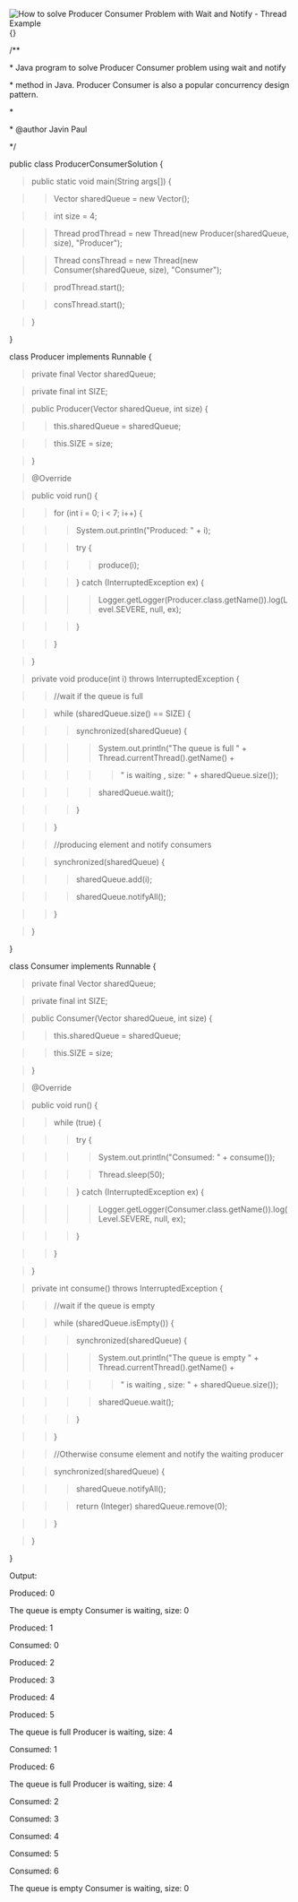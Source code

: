 ![How to solve Producer Consumer Problem with Wait and Notify - Thread
Example](image129.png){}

/\*\*

\* Java program to solve Producer Consumer problem using wait and notify

\* method in Java. Producer Consumer is also a popular concurrency
design pattern.

\*

\* \@author Javin Paul

\*/

public class ProducerConsumerSolution {

>public static void main(String args\[\]) {

>>Vector sharedQueue = new Vector();

>>int size = 4;

>>Thread prodThread = new Thread(new Producer(sharedQueue, size),
\"Producer\");

>>Thread consThread = new Thread(new Consumer(sharedQueue, size),
\"Consumer\");

>>prodThread.start();

>>consThread.start();

>}

}

class Producer implements Runnable {

>private final Vector sharedQueue;

>private final int SIZE;

>public Producer(Vector sharedQueue, int size) {

>>this.sharedQueue = sharedQueue;

>>this.SIZE = size;

>}

>@Override

>public void run() {

>>for (int i = 0; i \< 7; i++) {

>>>System.out.println(\"Produced: \" + i);

>>>try {

>>>>produce(i);

>>>} catch (InterruptedException ex) {

>>>>Logger.getLogger(Producer.class.getName()).log(Level.SEVERE,
null, ex);

>>>}

>>}

>}

>private void produce(int i) throws InterruptedException {

>>//wait if the queue is full

>>while (sharedQueue.size() == SIZE) {

>>>synchronized(sharedQueue) {

>>>>System.out.println(\"The queue is full \" +
Thread.currentThread().getName() +

>>>>>\" is waiting , size: \" + sharedQueue.size());

>>>>sharedQueue.wait();

>>>}

>>}

>>//producing element and notify consumers

>>synchronized(sharedQueue) {

>>>sharedQueue.add(i);

>>>sharedQueue.notifyAll();

>>}

>}

}

class Consumer implements Runnable {

>private final Vector sharedQueue;

>private final int SIZE;

>public Consumer(Vector sharedQueue, int size) {

>>this.sharedQueue = sharedQueue;

>>this.SIZE = size;

>}

>@Override

>public void run() {

>>while (true) {

>>>try {

>>>>System.out.println(\"Consumed: \" + consume());

>>>>Thread.sleep(50);

>>>} catch (InterruptedException ex) {

>>>>Logger.getLogger(Consumer.class.getName()).log(Level.SEVERE,
null, ex);

>>>}

>>}

>}

>private int consume() throws InterruptedException {

>>//wait if the queue is empty

>>while (sharedQueue.isEmpty()) {

>>>synchronized(sharedQueue) {

>>>>System.out.println(\"The queue is empty \" +
Thread.currentThread().getName() +

>>>>>\" is waiting , size: \" + sharedQueue.size());

>>>>sharedQueue.wait();

>>>}

>>}

>>//Otherwise consume element and notify the waiting producer

>>synchronized(sharedQueue) {

>>>sharedQueue.notifyAll();

>>>return (Integer) sharedQueue.remove(0);

>>}

>}

}

Output:

Produced: 0

The queue is empty Consumer is waiting, size: 0

Produced: 1

Consumed: 0

Produced: 2

Produced: 3

Produced: 4

Produced: 5

The queue is full Producer is waiting, size: 4

Consumed: 1

Produced: 6

The queue is full Producer is waiting, size: 4

Consumed: 2

Consumed: 3

Consumed: 4

Consumed: 5

Consumed: 6

The queue is empty Consumer is waiting, size: 0